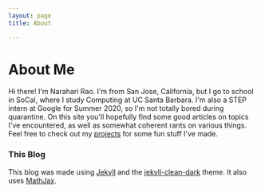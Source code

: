 ```yaml
---
layout: page 
title: About

---
```



# About Me

Hi there! I'm Narahari Rao. I'm from San Jose, California, but I go to school in SoCal, where I study Computing at UC Santa Barbara. I'm also a STEP intern at Google for Summer 2020, so I'm not totally bored during quarantine. On this site you'll hopefully find some good articles on topics I've encountered, as well as somewhat coherent rants on various things. Feel free to check out my [projects](/projects/index.html) for some fun stuff I've made.


### This Blog
This blog was made using [Jekyll](https://jekyllrb.com) and the [jekyll-clean-dark](https://github.com/streetturtle/jekyll-clean-dark) theme. It also uses [MathJax](https://www.mathjax.org/).